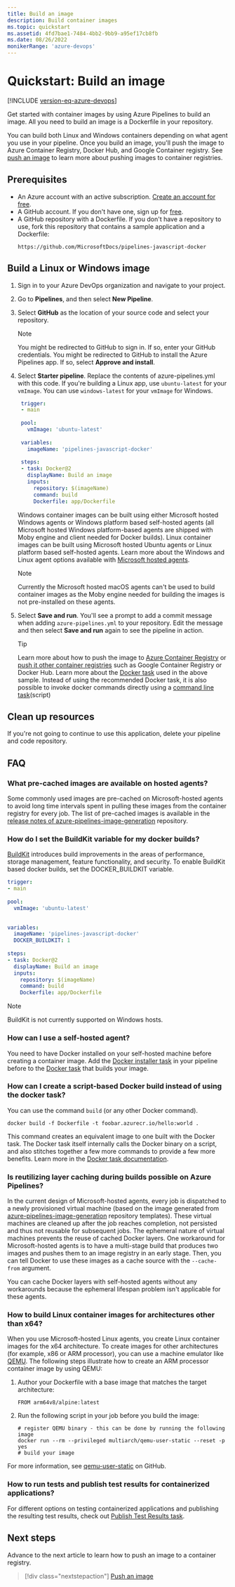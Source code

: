 ```yaml
---
title: Build an image
description: Build container images
ms.topic: quickstart
ms.assetid: 4fd7bae1-7484-4bb2-9bb9-a95ef17cb8fb
ms.date: 08/26/2022
monikerRange: 'azure-devops'
---
```


# Quickstart: Build an image

[!INCLUDE [version-eq-azure-devops](../../../includes/version-eq-azure-devops.md)]

Get started with container images by using Azure Pipelines to build an image. All you need to build an image is a Dockerfile in your repository. 

You can build both Linux and Windows containers depending on what agent you use in your pipeline.
Once you build an image, you'll push the image to Azure Container Registry, Docker Hub, and Google Container registry. See [push an image](push-image.md) to learn more about pushing images to container registries. 


## Prerequisites
- An Azure account with an active subscription. [Create an account for free](https://azure.microsoft.com/free/?WT.mc_id=A261C142F).
- A GitHub account. If you don't have one, sign up for [free](https://github.com/join). 
- A GitHub repository with a Dockerfile. If you don't have a repository to use, fork this repository that contains a sample application and a Dockerfile:
    ```
    https://github.com/MicrosoftDocs/pipelines-javascript-docker
    ```
## Build a Linux or Windows image

1. Sign in to your Azure DevOps organization and navigate to your project.
2. Go to **Pipelines**, and then select **New Pipeline**.
3. Select **GitHub** as the location of your source code and select your repository.

   > [!NOTE]
   > You might be redirected to GitHub to sign in. If so, enter your GitHub credentials.
   > You might be redirected to GitHub to install the Azure Pipelines app. If so, select **Approve and install**.

4. Select **Starter pipeline**. Replace the contents of azure-pipelines.yml with this code. If you're building a Linux app, use `ubuntu-latest` for your `vmImage`.  You can use `windows-latest` for your `vmImage` for Windows. 
 
   ```yaml
    trigger:
    - main
    
    pool:
      vmImage: 'ubuntu-latest' 
    
    variables:
      imageName: 'pipelines-javascript-docker'
    
    steps:
    - task: Docker@2
      displayName: Build an image
      inputs:
        repository: $(imageName)
        command: build
        Dockerfile: app/Dockerfile
    ```

    Windows container images can be built using either Microsoft hosted Windows agents or Windows platform based self-hosted agents (all Microsoft hosted Windows platform-based agents are shipped with Moby engine and client needed for Docker builds). Linux container images can be built using Microsoft hosted Ubuntu agents or Linux platform based self-hosted agents. Learn more about the Windows and Linux agent options available with [Microsoft hosted agents](../../agents/hosted.md).
    
    > [!NOTE]
    > Currently the Microsoft hosted macOS agents can't be used to build container images as the Moby engine needed for building the images is not pre-installed on these agents.
        
5. Select **Save and run**. You'll see a prompt to add a commit message when adding `azure-pipelines.yml`  to your repository. Edit the message and then select **Save and run** again to see the pipeline in action.

   > [!TIP]
   > Learn more about how to push the image to [Azure Container Registry](acr-template.md) or [push it other container registries](./push-image.md) such as Google Container Registry or Docker Hub.
   > Learn more about the [Docker task](../../tasks/build/docker.md) used in the above sample.
   > Instead of using the recommended Docker task, it is also possible to invoke docker commands directly using a [command line task](../../tasks/utility/command-line.md)(script)

## Clean up resources

If you're not going to continue to use this application, delete your pipeline and code repository.

## FAQ

### What pre-cached images are available on hosted agents?

Some commonly used images are pre-cached on Microsoft-hosted agents to avoid long time intervals spent in pulling these images from the container registry for every job. The list of pre-cached images is available in the [release notes of azure-pipelines-image-generation](https://github.com/actions/runner-images/releases) repository.

### How do I set the BuildKit variable for my docker builds?

[BuildKit](https://github.com/moby/buildkit) introduces build improvements in the areas of performance, storage management, feature functionality, and security. To enable BuildKit based docker builds, set the DOCKER_BUILDKIT variable.

```YAML
trigger:
- main
   
pool:
  vmImage: 'ubuntu-latest'
   

variables:
  imageName: 'pipelines-javascript-docker'
  DOCKER_BUILDKIT: 1
    
steps:
- task: Docker@2
  displayName: Build an image
  inputs:
    repository: $(imageName)
    command: build
    Dockerfile: app/Dockerfile
```

> [!NOTE]
> BuildKit is not currently supported on Windows hosts.

### How can I use a self-hosted agent?

You need to have Docker installed on your self-hosted machine before creating a container image. Add the [Docker installer task](../../tasks/tool/docker-installer.md) in your pipeline before to the [Docker task](../../tasks/build/docker.md) that builds your image. 


### How can I create a script-based Docker build instead of using the docker task?

You can use the command `build` (or any other Docker command). 

```
docker build -f Dockerfile -t foobar.azurecr.io/hello:world .
```

This command creates an equivalent image to one built with the Docker task. 
The Docker task itself internally calls the Docker binary on a script, and also stitches together a few more commands to provide a few more benefits. Learn more in the [Docker task documentation](../../tasks/build/docker.md).

### Is reutilizing layer caching during builds possible on Azure Pipelines?

In the current design of Microsoft-hosted agents, every job is dispatched to a newly provisioned virtual machine (based on the image generated from [azure-pipelines-image-generation](https://github.com/microsoft/azure-pipelines-image-generation) repository templates). These virtual machines are cleaned up after the job reaches completion, not persisted and thus not reusable for subsequent jobs. The ephemeral nature of virtual machines prevents the reuse of cached Docker layers. One workaround for Microsoft-hosted agents is to have a multi-stage build that produces two images and pushes them to an image registry in an early stage. Then, you can tell Docker to use these images as a cache source with the `--cache-from` argument. 

You can cache Docker layers with self-hosted agents without any workarounds because the ephemeral lifespan problem isn't applicable for these agents. 

### How to build Linux container images for architectures other than x64?

When you use Microsoft-hosted Linux agents, you create Linux container images for the x64 architecture. To create images for other architectures (for example, x86 or ARM processor), you can use a machine emulator like [QEMU](https://www.qemu.org/). The following steps illustrate how to create an ARM processor container image by using QEMU:

1. Author your Dockerfile with a base image that matches the target architecture:
 
    ```
    FROM arm64v8/alpine:latest
    ```
    
1. Run the following script in your job before you build the image:
 
    ```
    # register QEMU binary - this can be done by running the following image
    docker run --rm --privileged multiarch/qemu-user-static --reset -p yes
    # build your image
    ```
    
For more information, see [qemu-user-static](https://github.com/multiarch/qemu-user-static) on GitHub.

### How to run tests and publish test results for containerized applications?

For different options on testing containerized applications and publishing the resulting test results, check out [Publish Test Results task](../../tasks/test/publish-test-results.md#docker).
## Next steps

Advance to the next article to learn how to push an image to a container registry. 
> [!div class="nextstepaction"]
> [Push an image](push-image.md)
